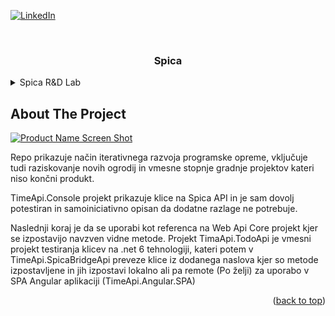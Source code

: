﻿<div id="top"></div>

<!-- PROJECT SHIELDS -->
[![LinkedIn][linkedin-shield]][linkedin-url]

<!-- PROJECT LOGO -->
<br />
<div align="center">
  <h3 align="center">Spica</h3>
</div>



<!-- TABLE OF CONTENTS -->
<details>
  <summary>Spica R&D Lab</summary>
  <ol>
    <li>
      <a href="#about-the-project">About The Project</a>

    </li>
  </ol>
</details>



<!-- ABOUT THE PROJECT -->
## About The Project

[![Product Name Screen Shot][product-screenshot]](https://example.com)

Repo prikazuje način iterativnega razvoja programske opreme,
vključuje tudi raziskovanje novih ogrodij in vmesne stopnje
gradnje projektov kateri niso končni produkt.

TimeApi.Console projekt prikazuje klice na Spica API in je 
sam dovolj potestiran in samoiniciativno opisan da dodatne
razlage ne potrebuje.

Naslednji koraj je da se uporabi kot referenca na Web Api Core
projekt kjer se izpostavijo navzven vidne metode.
Projekt TimaApi.TodoApi je vmesni projekt testiranja
klicev na .net 6 tehnologiji,
kateri potem v TimeApi.SpicaBridgeApi
preveze klice iz dodanega naslova kjer so metode izpostavljene
in jih izpostavi lokalno ali pa remote (Po želji)
za uporabo v SPA Angular aplikaciji (TimeApi.Angular.SPA)

<p align="right">(<a href="#top">back to top</a>)</p>




<!-- MARKDOWN LINKS & IMAGES -->
[linkedin-shield]: https://img.shields.io/badge/-LinkedIn-black.svg?style=for-the-badge&logo=linkedin&colorB=555
[linkedin-url]: https://www.linkedin.com/in/jernej-korosec-0252b415/
[product-screenshot]: images/screenshot.png